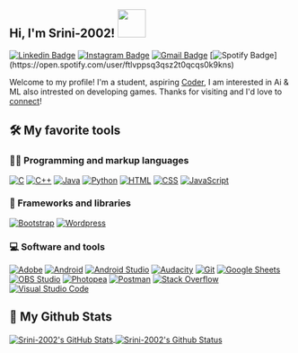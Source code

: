 <h2> Hi, I'm Srini-2002! <img src="https://i.giphy.com/media/w1pwl0F67JHGFLseNk/giphy.webp" width="50"></h2>

[![Linkedin Badge](https://img.shields.io/badge/-Srinivash-blue?style=flat&logo=Linkedin&logoColor=white&link=https://www.linkedin.com/in/srinivash-g-s-023564214/)](https://www.linkedin.com/in/srinivash-g-s-023564214/)
[![Instagram Badge](https://img.shields.io/badge/-@srini.___-purple?style=flat&logo=instagram&logoColor=white&link=https://www.instagram.com/srini.___/)](https://www.instagram.com/srini.___/)
[![Gmail Badge](https://img.shields.io/badge/-Srinivash_G-c14438?style=flat&logo=Gmail&logoColor=white&link=mailto:srinivashganesan@gmail.com)](mailto:srinivashganesan@gmail.com)
[![Spotify Badge](https://img.shields.io/badge/-@Srinivash-1ED760?style=flat-square&amp;labelColor=fff&amp;logo=Spotify&amp;link=[https://open.spotify.com/user/ftlvppsq3qsz2t0qcqs0k9kns](https://open.spotify.com/user/ftlvppsq3qsz2t0qcqs0k9kns))](https://open.spotify.com/user/ftlvppsq3qsz2t0qcqs0k9kns)

Welcome to my profile! I'm a student, aspiring [Coder](https://github.com/Srini-2002), I am interested in Ai & ML also intrested on developing games. Thanks for visiting and I'd love to [connect](https://www.linkedin.com/in/srinivash-g-s-023564214/)!


<h2> 🛠️ My favorite tools </h2>

### 👨‍💻 Programming and markup languages

<p>
    <a href="#"><img alt="C" src="https://custom-icon-badges.herokuapp.com/badge/C-03599C.svg?logo=c-in-hexagon&logoColor=white"></a>
    <a href="#"><img alt="C++" src="https://custom-icon-badges.herokuapp.com/badge/C++-9C033A.svg?logo=cpp2&logoColor=white"></a>
    <a href="#"><img alt="Java" src="https://custom-icon-badges.herokuapp.com/badge/Java-007396.svg?logo=java&logoColor=white"></a>
    <a href="#"><img alt="Python" src="https://img.shields.io/badge/Python-14354C.svg?logo=python&logoColor=white"></a>
    <a href="#"><img alt="HTML" src="https://img.shields.io/badge/HTML-E34F26.svg?logo=html5&logoColor=white"></a>
    <a href="#"><img alt="CSS" src="https://img.shields.io/badge/CSS-1572B6.svg?logo=css3&logoColor=white"></a>
    <a href="#"><img alt="JavaScript" src="https://img.shields.io/badge/JavaScript-F7DF1E.svg?logo=javascript&logoColor=black"></a>
</p>

### 🧰 Frameworks and libraries

<p>
    <a href="#"><img alt="Bootstrap" src="https://img.shields.io/badge/Bootstrap-7952B3.svg?logo=bootstrap&logoColor=white"></a>
    <a href="#"><img alt="Wordpress" src="https://img.shields.io/badge/Wordpress-21759B?logo=wordpress&logoColor=white"></a>
</p>

### 💻 Software and tools

<p>
    <a href="#"><img alt="Adobe" src="https://img.shields.io/badge/Adobe-FF0000.svg?logo=adobe&logoColor=white"></a>
    <a href="#"><img alt="Android" src="https://img.shields.io/badge/Android-3DDC84?logo=android&logoColor=white"></a>
    <a href="#"><img alt="Android Studio" src="https://img.shields.io/badge/Android%20Studio-008678.svg?logo=android-studio&logoColor=white"></a>
    <a href="#"><img alt="Audacity" src="https://img.shields.io/badge/-Audacity-0000CC?logo=audacity&logoColor=white"></a>
    <a href="#"><img alt="Git" src="https://img.shields.io/badge/Git-F05033.svg?logo=git&logoColor=white"></a>
    <a href="#"><img alt="Google Sheets" src="https://img.shields.io/badge/Google%20Sheets-34A853.svg?logo=google%20sheets&logoColor=white"></a>
    <a href="#"><img alt="OBS Studio" src="https://img.shields.io/badge/-OBS%20Studio-302E31?logo=obs-studio&logoColor=white"></a>
    <a href="#"><img alt="Photopea" src="https://img.shields.io/badge/Photopea-18A497?logo=photopea&logoColor=white"></a>
    <a href="#"><img alt="Postman" src="https://img.shields.io/badge/Postman-FF6C37?logo=postman&logoColor=white"></a>
    <a href="#"><img alt="Stack Overflow" src="https://img.shields.io/badge/-Stack%20Overflow-FE7A16?logo=stack-overflow&logoColor=white"></a>
    <a href="#"><img alt="Visual Studio Code" src="https://img.shields.io/badge/Visual%20Studio%20Code-0078d7.svg?logo=visual-studio-code&logoColor=white"></a>
</p>

<h2> 💪 My Github Stats </h2>

<a href="https://github.com/Srini-2002">
  <img align="center" src="https://github-readme-stats.vercel.app/api?username=Srini 2002&show_icons=true&line_height=27&count_private=true&title_color=ffffff&text_color=c9cacc&icon_color=2bbc8a&bg_color=1d1f21" alt="Srini-2002's GitHub Stats" />
</a>
<a href="https://github.com/Srini-2002">
  <img align="center" src="https://github-readme-stats.vercel.app/api/top-langs/?username=Srini 2002&title_color=ffffff&text_color=c9cacc&icon_color=2bbc8a&bg_color=1d1f21&langs_count=3&hide=html,css,hack,php" alt="Srini-2002's Github Status"/>
</a>
